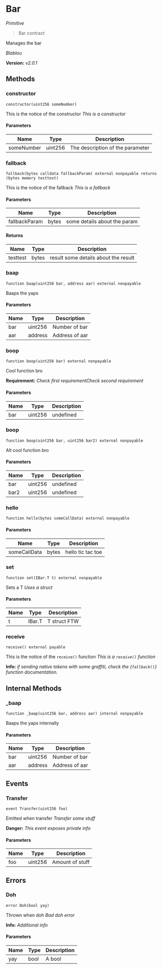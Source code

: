 # Bar

_Primitive_

> Bar contract

Manages the bar

_Blablou_

**Version:** _v2.0.1_

## Methods

### constructor

```solidity
constructor(uint256 someNumber)
```

This is the notice of the constructor
_This is a constructor_

#### Parameters

| Name       | Type    | Description                      |
| ---------- | ------- | -------------------------------- |
| someNumber | uint256 | The description of the parameter |

### fallback

```solidity
fallback(bytes calldata fallbackParam) external nonpayable returns (bytes memory testtest)
```

This is the notice of the fallback
_This is a fallback_

#### Parameters

| Name          | Type  | Description                  |
| ------------- | ----- | ---------------------------- |
| fallbackParam | bytes | some details about the param |

#### Returns

| Name     | Type  | Description                          |
| -------- | ----- | ------------------------------------ |
| testtest | bytes | result some details about the result |

### baap

```solidity
function baap(uint256 bar, address aar) external nonpayable
```

Baaps the yaps

#### Parameters

| Name | Type    | Description    |
| ---- | ------- | -------------- |
| bar  | uint256 | Number of bar  |
| aar  | address | Address of aar |

### boop

```solidity
function boop(uint256 bar) external nonpayable
```

Cool function bro

**Requirement:** _Check first requirementCheck second requirement_

#### Parameters

| Name | Type    | Description |
| ---- | ------- | ----------- |
| bar  | uint256 | undefined   |

### boop

```solidity
function boop(uint256 bar, uint256 bar2) external nonpayable
```

Alt cool function bro

#### Parameters

| Name | Type    | Description |
| ---- | ------- | ----------- |
| bar  | uint256 | undefined   |
| bar2 | uint256 | undefined   |

### hello

```solidity
function hello(bytes someCallData) external nonpayable
```

#### Parameters

| Name         | Type  | Description       |
| ------------ | ----- | ----------------- |
| someCallData | bytes | hello tic tac toe |

### set

```solidity
function set(IBar.T t) external nonpayable
```

Sets a T
_Uses a struct_

#### Parameters

| Name | Type   | Description  |
| ---- | ------ | ------------ |
| t    | IBar.T | T struct FTW |

### receive

```solidity
receive() external payable
```

This is the notice of the `receive()` function
_This is a `receive()` function_

**Info:** _if sending native tokens with some graffiti, check the {`fallback()`} function documentation._

## Internal Methods

### \_baap

```solidity
function _baap(uint256 bar, address aar) internal nonpayable
```

Baaps the yaps internally

#### Parameters

| Name | Type    | Description    |
| ---- | ------- | -------------- |
| bar  | uint256 | Number of bar  |
| aar  | address | Address of aar |

## Events

### Transfer

```solidity
event Transfer(uint256 foo)
```

Emitted when transfer
_Transfer some stuff_

**Danger:** _This event exposes private info_

#### Parameters

| Name | Type    | Description     |
| ---- | ------- | --------------- |
| foo  | uint256 | Amount of stuff |

## Errors

### Doh

```solidity
error Doh(bool yay)
```

Thrown when doh
_Bad doh error_

**Info:** _Additional info_

#### Parameters

| Name | Type | Description |
| ---- | ---- | ----------- |
| yay  | bool | A bool      |
